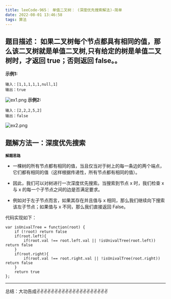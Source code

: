 ```yaml
---
title: leeCode-965： 单值二叉树： (深度优先搜索解法)-简单
date: 2022-08-01 13:46:58
tags: 算法
---
```



<meta name="referrer" content="no-referrer"/>


## 题目描述：  如果二叉树每个节点都具有相同的值，那么该二叉树就是单值二叉树,只有给定的树是单值二叉树时，才返回 true；否则返回 false。。

**示例1:**


```
输入：[1,1,1,1,1,null,1]
输出：true
```
![ex1.png](https://upload-images.jianshu.io/upload_images/11846892-17164e4b97d6ed6a.png?imageMogr2/auto-orient/strip%7CimageView2/2/w/1240)
**示例2:**

```
输入：[2,2,2,5,2]
输出：false
```
![ex2.png](https://upload-images.jianshu.io/upload_images/11846892-e02638c33ca66b2a.png?imageMogr2/auto-orient/strip%7CimageView2/2/w/1240)



## 题解方法一：深度优先搜索

**`解题思路`**

* 一棵树的所有节点都有相同的值，当且仅当对于树上的每一条边的两个端点，它们都有相同的值（这样根据传递性，所有节点都有相同的值）。

* 因此，我们可以对树进行一次深度优先搜索。当搜索到节点 x 时，我们检查 x 与 x 的每一个子节点之间的边是否满足要求。
* 例如对于左子节点而言，如果其存在并且值与 x 相同，那么我们继续向下搜索该左子节点；如果值与 x 不同，那么我们直接返回 False。


代码实现如下： 
```
var isUnivalTree = function(root) {
    if (!root) return false
    if(root.left){
        if(root.val !== root.left.val || !isUnivalTree(root.left)) return false
    }
    if(root.right){
        if(root.val !== root.right.val || !isUnivalTree(root.right)) return false
    }
    return true
};
```

 ---
总结：大功告成✌️✌️✌️✌️✌️✌️✌️✌️✌️✌️✌️✌️✌️✌️✌️✌️✌️✌️✌️✌️

